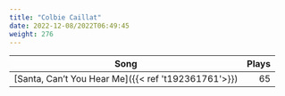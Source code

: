 ```yaml
---
title: "Colbie Caillat"
date: 2022-12-08/2022T06:49:45
weight: 276
---
```




 Song | Plays 
----- | -----:
[Santa, Can’t You Hear Me]({{< ref 't192361761'>}}) | 65
